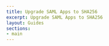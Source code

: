```yaml
---
title: Upgrade SAML Apps to SHA256
excerpt: Upgrade SAML Apps to SHA256
layout: Guides
sections:
- main
---
```



